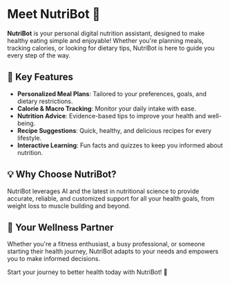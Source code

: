 
# Meet NutriBot 🌱  

**NutriBot** is your personal digital nutrition assistant, designed to make healthy eating simple and enjoyable! Whether you're planning meals, tracking calories, or looking for dietary tips, NutriBot is here to guide you every step of the way.  

## 🥗 Key Features  
- **Personalized Meal Plans**: Tailored to your preferences, goals, and dietary restrictions.  
- **Calorie & Macro Tracking**: Monitor your daily intake with ease.  
- **Nutrition Advice**: Evidence-based tips to improve your health and well-being.  
- **Recipe Suggestions**: Quick, healthy, and delicious recipes for every lifestyle.  
- **Interactive Learning**: Fun facts and quizzes to keep you informed about nutrition.  

## 💡 Why Choose NutriBot?  
NutriBot leverages AI and the latest in nutritional science to provide accurate, reliable, and customized support for all your health goals, from weight loss to muscle building and beyond.  

## 🌟 Your Wellness Partner  
Whether you're a fitness enthusiast, a busy professional, or someone starting their health journey, NutriBot adapts to your needs and empowers you to make informed decisions.  

Start your journey to better health today with NutriBot! 🌟  
